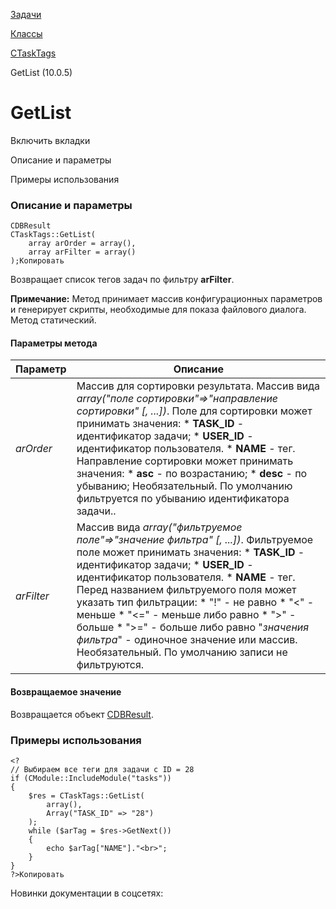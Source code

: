 [Задачи](/api_help/tasks/index.php)

[Классы](/api_help/tasks/classes/index.php)

[CTaskTags](/api_help/tasks/classes/ctasktags/index.php)

GetList (10.0.5)

GetList
=======

Включить вкладки

Описание и параметры

Примеры использования

### Описание и параметры

```
CDBResult
CTaskTags::GetList(
	array arOrder = array(),
	array arFilter = array()
);Копировать
```

Возвращает список тегов задач по фильтру **arFilter**.

**Примечание:** Метод принимает массив конфигурационных параметров и генерирует скрипты, необходимые для показа файлового диалога. Метод статический.

#### Параметры метода

| Параметр | Описание |
| --- | --- |
| *arOrder* | Массив для сортировки результата. Массив вида  *array("поле сортировки"=>"направление сортировки" [, ...])*.   Поле для сортировки может принимать значения:  * **TASK\_ID** - идентификатор задачи; * **USER\_ID** - идентификатор пользователя. * **NAME** - тег.  Направление сортировки может принимать значения:  * **asc** - по возрастанию; * **desc** - по убыванию;    Необязательный. По умолчанию фильтруется по убыванию идентификатора задачи.. |
| *arFilter* | Массив вида  *array("фильтруемое поле"=>"значение фильтра" [, ...])*. Фильтруемое поле может принимать значения:  * **TASK\_ID** - идентификатор задачи; * **USER\_ID** - идентификатор пользователя. * **NAME** - тег.  Перед названием фильтруемого поля может указать тип фильтрации:  * "!" - не равно * "<" - меньше * "<=" - меньше либо равно * ">" - больше * ">=" - больше либо равно    "*значения фильтра*" - одиночное значение или массив.     Необязательный. По умолчанию записи не фильтруются. |

#### Возвращаемое значение

Возвращается объект [CDBResult](/api_help/main/reference/cdbresult/index.php "CDBResult").

### Примеры использования

```
<?
// Выбираем все теги для задачи с ID = 28
if (CModule::IncludeModule("tasks"))
{
	$res = CTaskTags::GetList( 
		array(),
		Array("TASK_ID" => "28")
	);
	while ($arTag = $res->GetNext())
	{
		echo $arTag["NAME"]."<br>";
	}
}
?>Копировать
```

Новинки документации в соцсетях: